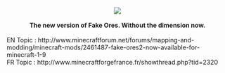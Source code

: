 <center><img src="https://raw.githubusercontent.com/elias54/Fake-Ores-2/master/src/main/resources/logo.png"/></center><br/>
<center><strong>The new version of Fake Ores. Without the dimension now.</strong></center><br/>
EN Topic : http://www.minecraftforum.net/forums/mapping-and-modding/minecraft-mods/2461487-fake-ores2-now-available-for-minecraft-1-9
<br/>
FR Topic : http://www.minecraftforgefrance.fr/showthread.php?tid=2320
